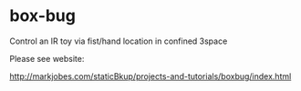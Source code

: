# box-bug
Control an IR toy via fist/hand location in confined 3space

Please see website: 

http://markjobes.com/staticBkup/projects-and-tutorials/boxbug/index.html
